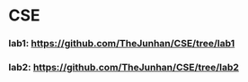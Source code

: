 # CSE
### lab1: https://github.com/TheJunhan/CSE/tree/lab1
### lab2: https://github.com/TheJunhan/CSE/tree/lab2
